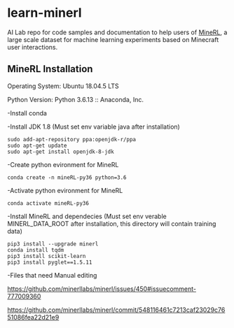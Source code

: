 # learn-minerl
AI Lab repo for code samples and documentation to help users of [MineRL](https://minerl.io), a large scale dataset for machine learning experiments based on Minecraft user interactions.

## MineRL Installation

Operating System: Ubuntu 18.04.5 LTS

Python Version:   Python 3.6.13 :: Anaconda, Inc.

-Install conda

-Install JDK 1.8 (Must set env variable java after installation)
```
sudo add-apt-repository ppa:openjdk-r/ppa
sudo apt-get update
sudo apt-get install openjdk-8-jdk
```

-Create python evironment for MineRL
```
conda create -n mineRL-py36 python=3.6
```

-Activate python evironment for MineRL
```
conda activate mineRL-py36
```

-Install MineRL and dependecies
    (Must set env verable MINERL_DATA_ROOT after installation, this directory will contain training data)
```
pip3 install --upgrade minerl
conda install tqdm
pip3 install scikit-learn
pip3 install pyglet==1.5.11
```

-Files that need Manual editing

https://github.com/minerllabs/minerl/issues/450#issuecomment-777009360

https://github.com/minerllabs/minerl/commit/548116461c7213caf23029c7651086fea22d21e9